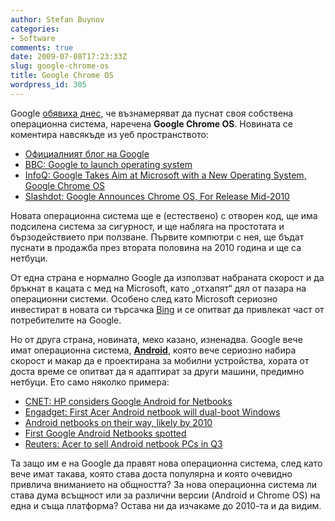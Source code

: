 ```yaml
---
author: Stefan Buynov
categories:
- Software
comments: true
date: 2009-07-08T17:23:33Z
slug: google-chrome-os
title: Google Chrome OS
wordpress_id: 305
---
```


Google [обявиха днес](http://googleblog.blogspot.com/2009/07/introducing-google-chrome-os.html), че възнамеряват да пуснат своя собствена операционна система, наречена **Google Chrome OS**. Новината се коментира навсякъде из уеб пространството:

	
  * [Официалният блог на Google](http://googleblog.blogspot.com/2009/07/introducing-google-chrome-os.html)
  * [BBC: Google to launch operating system](http://news.bbc.co.uk/2/hi/technology/8139711.stm)
  * [InfoQ: Google Takes Aim at Microsoft with a New Operating System, Google Chrome OS](http://www.infoq.com/news/2009/07/Google-Chrome-OS)
  * [Slashdot: Google Announces Chrome OS, For Release Mid-2010](http://tech.slashdot.org/story/09/07/08/0953238/Google-Announces-Chrome-OS-For-Release-Mid-2010?from=rss)

Новата операционна система ще е (естествено) с отворен код, ще има подсилена система за сигурност, и ще набляга на простотата и бързодействието при ползване. Първите компютри с нея, ще бъдат пуснати в продажба през втората половина на 2010 година и ще са нетбуци.

От една страна е нормално Google да използват набраната скорост и да бръкнат в кацата с мед на Microsoft, като „отхапят“ дял от пазара на операционни системи. Особено след като Microsoft сериозно инвестират в новата си търсачка [Bing](http://www.bing.com/) и се опитват да привлекат част от потребителите на Google.

Но от друга страна, новината, меко казано, изненадва. Google вече имат операционна система, [**Android**](http://www.android.com/), която вече сериозно набира скорост и макар да е проектирана за мобилни устройства, хората от доста време се опитват да я адаптират за други машини, предимно нетбуци. Ето само няколко примера:
	
  * [CNET: HP considers Google Android for Netbooks](http://news.cnet.com/8301-1035_3-10208594-94.html?tag=mncol;txt)
  * [Engadget: First Acer Android netbook will dual-boot Windows](http://www.engadget.com/2009/06/05/first-acer-android-netbook-will-dual-boot-windows/)
  * [Android netbooks on their way, likely by 2010](http://digital.venturebeat.com/2009/01/01/android-netbooks-on-their-way-likely-by-2010/)
  * [First Google Android Netbooks spotted](http://blogs.computerworld.com/first_google_android_netbooks_spotted)
  * [Reuters: Acer to sell Android netbook PCs in Q3](http://www.reuters.com/article/marketsNews/idUSTP18980620090602)

Та защо им е на Google да правят нова операционна система, след като вече имат такава, която става доста популярна и която очевидно привлича вниманието на общността? За нова операционна система ли става дума всъщност или за различни версии (Android и Chrome OS) на една и съща платформа? Остава ни да изчакаме до 2010-та и да видим.

